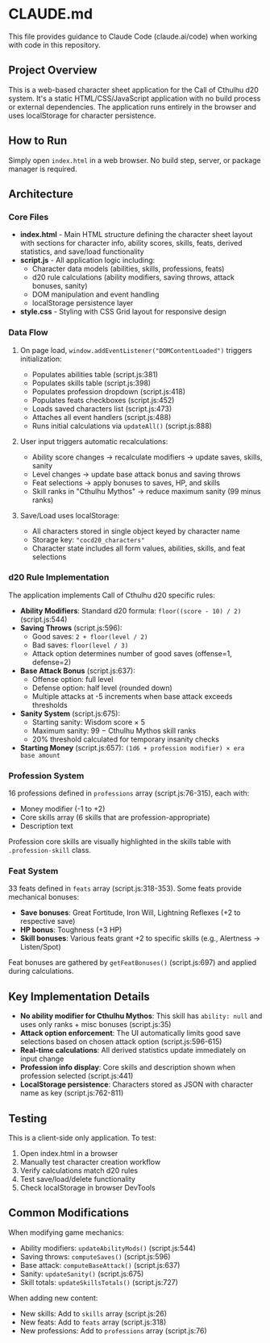 # CLAUDE.md

This file provides guidance to Claude Code (claude.ai/code) when working with code in this repository.

## Project Overview

This is a web-based character sheet application for the Call of Cthulhu d20 system. It's a static HTML/CSS/JavaScript application with no build process or external dependencies. The application runs entirely in the browser and uses localStorage for character persistence.

## How to Run

Simply open `index.html` in a web browser. No build step, server, or package manager is required.

## Architecture

### Core Files

- **index.html** - Main HTML structure defining the character sheet layout with sections for character info, ability scores, skills, feats, derived statistics, and save/load functionality
- **script.js** - All application logic including:
  - Character data models (abilities, skills, professions, feats)
  - d20 rule calculations (ability modifiers, saving throws, attack bonuses, sanity)
  - DOM manipulation and event handling
  - localStorage persistence layer
- **style.css** - Styling with CSS Grid layout for responsive design

### Data Flow

1. On page load, `window.addEventListener("DOMContentLoaded")` triggers initialization:
   - Populates abilities table (script.js:381)
   - Populates skills table (script.js:398)
   - Populates profession dropdown (script.js:418)
   - Populates feats checkboxes (script.js:452)
   - Loads saved characters list (script.js:473)
   - Attaches all event handlers (script.js:488)
   - Runs initial calculations via `updateAll()` (script.js:888)

2. User input triggers automatic recalculations:
   - Ability score changes → recalculate modifiers → update saves, skills, sanity
   - Level changes → update base attack bonus and saving throws
   - Feat selections → apply bonuses to saves, HP, and skills
   - Skill ranks in "Cthulhu Mythos" → reduce maximum sanity (99 minus ranks)

3. Save/Load uses localStorage:
   - All characters stored in single object keyed by character name
   - Storage key: `"cocd20_characters"`
   - Character state includes all form values, abilities, skills, and feat selections

### d20 Rule Implementation

The application implements Call of Cthulhu d20 specific rules:

- **Ability Modifiers**: Standard d20 formula: `floor((score - 10) / 2)` (script.js:544)
- **Saving Throws** (script.js:596):
  - Good saves: `2 + floor(level / 2)`
  - Bad saves: `floor(level / 3)`
  - Attack option determines number of good saves (offense=1, defense=2)
- **Base Attack Bonus** (script.js:637):
  - Offense option: full level
  - Defense option: half level (rounded down)
  - Multiple attacks at -5 increments when base attack exceeds thresholds
- **Sanity System** (script.js:675):
  - Starting sanity: Wisdom score × 5
  - Maximum sanity: 99 − Cthulhu Mythos skill ranks
  - 20% threshold calculated for temporary insanity checks
- **Starting Money** (script.js:657): `(1d6 + profession modifier) × era base amount`

### Profession System

16 professions defined in `professions` array (script.js:76-315), each with:
- Money modifier (-1 to +2)
- Core skills array (6 skills that are profession-appropriate)
- Description text

Profession core skills are visually highlighted in the skills table with `.profession-skill` class.

### Feat System

33 feats defined in `feats` array (script.js:318-353). Some feats provide mechanical bonuses:
- **Save bonuses**: Great Fortitude, Iron Will, Lightning Reflexes (+2 to respective save)
- **HP bonus**: Toughness (+3 HP)
- **Skill bonuses**: Various feats grant +2 to specific skills (e.g., Alertness → Listen/Spot)

Feat bonuses are gathered by `getFeatBonuses()` (script.js:697) and applied during calculations.

## Key Implementation Details

- **No ability modifier for Cthulhu Mythos**: This skill has `ability: null` and uses only ranks + misc bonuses (script.js:35)
- **Attack option enforcement**: The UI automatically limits good save selections based on chosen attack option (script.js:596-615)
- **Real-time calculations**: All derived statistics update immediately on input change
- **Profession info display**: Core skills and description shown when profession selected (script.js:441)
- **LocalStorage persistence**: Characters stored as JSON with character name as key (script.js:762-811)

## Testing

This is a client-side only application. To test:
1. Open index.html in a browser
2. Manually test character creation workflow
3. Verify calculations match d20 rules
4. Test save/load/delete functionality
5. Check localStorage in browser DevTools

## Common Modifications

When modifying game mechanics:
- Ability modifiers: `updateAbilityMods()` (script.js:544)
- Saving throws: `computeSaves()` (script.js:596)
- Base attack: `computeBaseAttack()` (script.js:637)
- Sanity: `updateSanity()` (script.js:675)
- Skill totals: `updateSkillsTotals()` (script.js:727)

When adding new content:
- New skills: Add to `skills` array (script.js:26)
- New feats: Add to `feats` array (script.js:318)
- New professions: Add to `professions` array (script.js:76)

